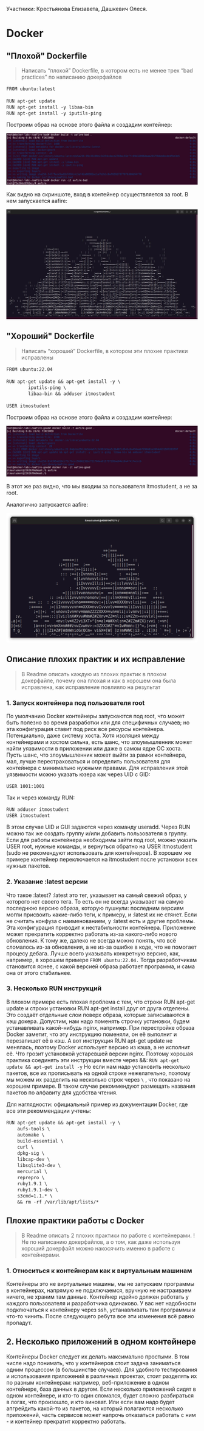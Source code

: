 Участники: Крестьянова Елизавета, Дашкевич Олеся.
# Docker
## "Плохой" Dockerfile
> Написать “плохой” Dockerfile, в котором есть не менее трех “bad practices” по написанию докерфайлов  

```
FROM ubuntu:latest

RUN apt-get update
RUN apt-get install -y libaa-bin
RUN apt-get install -y iputils-ping
```

Построим образ на основе этого файла и создадим контейнер:

![alt text](<../images/photo_2024-10-20_03-24-29.jpg>)

Как видно на скриншоте, вход в контейнер осуществляется за root. В нем запускается aafire:

![alt text](<../images/IMG_20241020_035443_805.jpg>)

## "Хороший" Dockerfile
> Написать “хороший” Dockerfile, в котором эти плохие практики исправлены

```
FROM ubuntu:22.04

RUN apt-get update && apt-get install -y \
        iputils-ping \
        libaa-bin && adduser itmostudent

USER itmostudent
```

Построим образ на основе этого файла и создадим контейнер:

![alt text](<../images/photo_2024-10-20_03-23-36.jpg>)

В этот же раз видно, что мы входим за пользователя itmostudent, а не за root. 

Аналогично запускается aafire:

![alt text](../images/photo_2024-10-20_04-00-54.jpg)

## Описание плохих практик и их исправление
> В Readme описать каждую из плохих практик в плохом докерфайле, почему она плохая и как в хорошем она была исправлена, как исправление повлияло на результат

### 1. Запуск контейнера под пользователя root
 По умолчанию Docker контейнеры запускаются под root, что может быть полезно во время разработки или для специфичных случаев; но эта конфигурация ставит под риск все ресурсы контейнера. Потенциально, даже систему хоста. Хотя изоляция между контейнерами и хостом сильна, есть шанс, что злоумышленник может найти уязвимости в приложении или даже в самом ядре ОС хоста. 
 Пусть шанс, что злоумышленник может выйти за рамки контейнера, мал, лучше перестраховаться и определить пользователя для контейнера с минимально нужными правами.
 Для исправления этой уязвимости можно указать юзера как через UID с GID:
```
USER 1001:1001
```
Так и через команду RUN:
```
RUN adduser itmostudent
USER itmostudent
```
В этом случае UID и GUI задаются через команду useradd. Через RUN можно так же создать группу и/или добавить пользователя в группу.
Если для работы контейнера необходимы зайти под root, можно указать USER root, нужные команды, и вернуться обратно на USER itmostudent (sudo не рекомендуют использовать для контейнеров). В хорошем же примере контейнер переключается на itmostudent после установки всех нужных пакетов.
### 2. Указание :latest версии
Что такое :latest? :latest это тег, указывает на самый свежий образ, у которого нет своего тега. То есть он не всегда указывает на самую последнюю версию образа, которую пушнули: последним версиям могли присвоить какие-либо теги, к примеру, и :latest их не стянет.
Если не считать конфуза с наименованием, у :latest есть и другие проблемы.
Эта конфигурация приводит к нестабильности контейнера. Приложение может прекратить корректно работать из-за какого-либо нового обновления. К тому же, далеко не всегда можно понять, что всё сломалось из-за обновления, а не из-за ошибке в коде, что не помогает процесу дебага.
Лучше всего указывать конкретную версию, как, например, в хорошем примере `FROM ubuntu:22.04.`  Тогда разработчикам становится яснее, с какой версией образа работает программа, и сама она от этого стабильнее.
### 3. Несколько RUN инструкций
В плохом примере есть плохая проблема с тем, что строки RUN apt-get update и строки установки RUN apt-get install друг от друга отделены. Это создаёт отдельные слои поверх образа, которые записываются в кэш докера. 
Допустим, нам надо поменять строчку установки, будем устанавливать какой-нибудь nginx, например. При перестройке образа Docker заметит, что эту инструкцию поменяли, он её выполнит и перезапишет её в кэш. А вот инструкция RUN apt-get update не менялась, поэтому Docker использует версию из кэша, а не исполнит её. Что грозит установкой устаревшей версии nginx. 
Поэтому хорошая практика соединять эти инструкции вместе через &&: 
`RUN apt-get update && apt-get install -y`
Но если нам надо установить несколько пакетов, все их прописывать на одной строке нежелательно, поэтому мы можем их разделить на несколько строк через `\` , что показано на хорошем примере.
В таком случае рекоммендуют размещать названия пакетов по алфавиту для удобства чтения. 

Для наглядности: официальный пример из документации Docker, где все эти рекоммендации учтены:
```
RUN apt-get update && apt-get install -y \
    aufs-tools \
    automake \
    build-essential \
    curl \
    dpkg-sig \
    libcap-dev \
    libsqlite3-dev \
    mercurial \
    reprepro \
    ruby1.9.1 \
    ruby1.9.1-dev \
    s3cmd=1.1.* \
    && rm -rf /var/lib/apt/lists/*
```
## Плохие практики работы с Docker
> В Readme описать 2 плохих практики по работе с контейнерами. ! Не по написанию докерфайлов, а о том, как даже используя хороший докерфайл можно накосячить именно в работе с контейнерами.

### 1. Относиться к контейнерам как к виртуальным машинам
Контейнеры это не виртуальные машины, мы не запускаем программы в контейнерах, напрямую не подключаемся, вручную не настраиваем ничего, не храним там данные. Контейнер идейно должен работать у каждого пользователя и разработчика одинаково. У вас нет надобности подключаться к контейнеру через ssh, устанавливать там программы и что-то чинить. После следующего ребута все эти изменения всё равно пропадут.

## 2. Несколько приложений в одном контейнере

Контейнеры Docker следует их делать максимально простыми. В том числе надо понимать, что у контейнеров стоит задача заниматься одним процессом (в большинстве случаев). Для удобного тестирования и использования приложений в различных проектах, стоит разделять их по разным контейнерам: например, веб-приложение в одном контейнере, база данных в другом. Если несколько приложений сидят в одном контейнере, и кто-то один сломался, будет сложно разбираться в логах, что произошло, и кто виноват. Или если вам надо будет апгрейдить какой-то из пакетов, на который полагаются несколько приложений, часть сервисов может напрочь отказаться работать с ним - и контейнер прекратит корректно работать.
